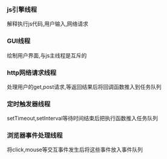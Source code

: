 ### js引擎线程

解释执行js代码,用户输入,网络请求

### GUI线程

绘制用户界面,与js主线程是互斥的

### http网络请求线程

处理用户的get,post请求,等返回结果后将回调函数推入到任务队列

### 定时触发器线程

setTimeout,setInterval等待时间结束后把执行函数推入任务队列

### 浏览器事件处理线程

将click,mouse等交互事件发生后将这些事件放入事件队列

